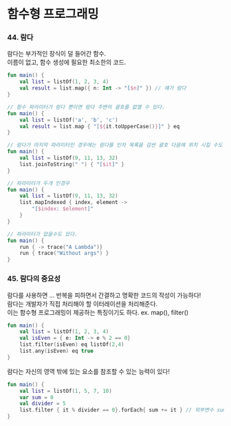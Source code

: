 # 함수형 프로그래밍

### 44. 람다

람다는 부가적인 장식이 덜 들어간 함수. </br>
이름이 없고, 함수 생성에 필요한 최소한의 코드.

```kotlin
fun main() {
    val list = listOf(1, 2, 3, 4)
    val result = list.map({ n: Int -> "[$n]" }) // 얘가 람다
}
```

```kotlin
// 함수 파라미터가 람다 뿐이면 람다 주변의 괄호를 없앨 수 있다.
fun main() {
    val list = listOf('a', 'b', 'c')
    val result = list.map { "[${it.toUpperCase()}]" } eq
}

// 람다가 마지막 파라미터인 경우에는 람다를 인자 목록을 감싼 괄호 다음에 위치 시킬 수도 있다.
fun main() {
    val list = listOf(9, 11, 13, 32)
    list.joinToString(" ") { "[$it]" }
}

// 파라미터가 두개 인경우
fun main() {
    val list = listOf(9, 11, 13, 32)
    list.mapIndexed { index, element ->
        "[$index: $element]"
    }
}

// 파라미터가 없을수도 있다.
fun main() {
    run { -> trace("A Lambda")}
    run { trace("Without args") }
}
```

### 45. 람다의 중요성

람다를 사용하면 ... 반복을 피하면서 간결하고 명확한 코드의 작성이 가능하다! </br>
람다는 개발자가 직접 처리해야 할 이터레이션을 처리해준다. </br>
이는 함수형 프로그래밍이 제공하는 특징이기도 하다. ex. map(), filter() </br>

```kotlin
fun main() {
    val list = listOf(1, 2, 3, 4)
    val isEven = { e: Int -> e % 2 == 0}
    list.filter(isEven) eq listOf(2,4)
    list.any(isEven) eq true
}
```

람다는 자신의 영역 밖에 있는 요소를 참조할 수 있는 능력이 있다! </br>

```kotlin
fun main() {
    val list = listOf(1, 5, 7, 10)
    var sum = 0
    val divider = 5
    list.filter { it % divider == 0}.forEach{ sum += it } // 외부변수 sum을 참조하고 변경한다.
}
```
